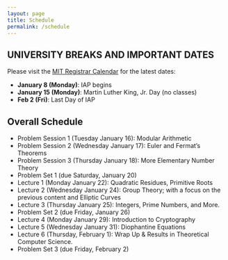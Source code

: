 ```yaml
---
layout: page
title: Schedule
permalink: /schedule
---
```

## UNIVERSITY BREAKS AND IMPORTANT DATES
Please visit the [MIT Registrar Calendar](https://registrar.mit.edu/calendar) for the latest dates:
- **January 8 (Monday)**: IAP begins
- **January 15 (Monday)**: Martin Luther King, Jr. Day (no classes)
- **Feb 2 (Fri)**: Last Day of IAP


## Overall Schedule
- Problem Session 1 (Tuesday January 16): Modular Arithmetic
- Problem Session 2 (Wednesday January 17): Euler and Fermat’s Theorems
- Problem Session 3 (Thursday January 18): More Elementary Number Theory
- Problem Set 1 (due Saturday, January 20)
- Lecture 1 (Monday January 22): Quadratic Residues, Primitive Roots
- Lecture 2 (Wednesday January 24): Group Theory; with a focus on the previous content and Elliptic Curves
- Lecture 3 (Thursday January 25): Integers, Prime Numbers, and More.
- Problem Set 2 (due Friday, January 26)
- Lecture 4 (Monday January 29): Introduction to Cryptography
- Lecture 5 (Wednesday January 31): Diophantine Equations
- Lecture 6 (Thursday, February 1): Wrap Up & Results in Theoretical Computer Science.
- Problem Set 3 (due Friday, February 2)


